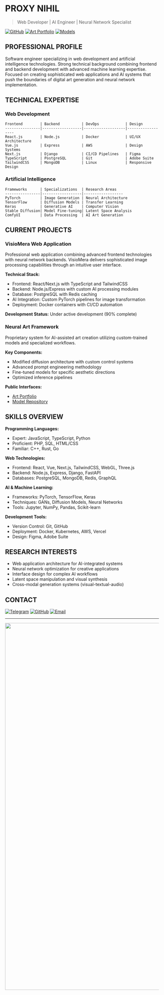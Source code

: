 # PROXY NIHIL

> Web Developer | AI Engineer | Neural Network Specialist

[![GitHub](https://img.shields.io/badge/GitHub-NIHILcoder-181717?style=flat-square&logo=github)](https://gist.github.com/NIHILcoder)
[![Art Portfolio](https://img.shields.io/badge/Art-DeviantArt-00E59B?style=flat-square&logo=deviantart)](https://www.deviantart.com/velialnihilobscurum)
[![Models](https://img.shields.io/badge/AI-CivitAI-1BACF4?style=flat-square)](https://civitai.com/user/nihiloff)

## PROFESSIONAL PROFILE

Software engineer specializing in web development and artificial intelligence technologies. 
Strong technical background combining frontend and backend development with advanced machine 
learning expertise. Focused on creating sophisticated web applications and AI systems that 
push the boundaries of digital art generation and neural network implementation.

## TECHNICAL EXPERTISE

### Web Development

```
Frontend        | Backend          | DevOps            | Design
----------------|------------------|-------------------|------------------
React.js        | Node.js          | Docker            | UI/UX Architecture
Vue.js          | Express          | AWS               | Design Systems
Next.js         | Django           | CI/CD Pipelines   | Figma
TypeScript      | PostgreSQL       | Git               | Adobe Suite
TailwindCSS     | MongoDB          | Linux             | Responsive Design
```

### Artificial Intelligence

```
Frameworks      | Specializations  | Research Areas
----------------|------------------|------------------
PyTorch         | Image Generation | Neural Architecture
TensorFlow      | Diffusion Models | Transfer Learning
Keras           | Generative AI    | Computer Vision
Stable Diffusion| Model Fine-tuning| Latent Space Analysis
ComfyUI         | Data Processing  | AI Art Generation
```

## CURRENT PROJECTS

### VisioMera Web Application

Professional web application combining advanced frontend technologies with neural network backends. 
VisioMera delivers sophisticated image processing capabilities through an intuitive user interface.

**Technical Stack:**
- Frontend: React/Next.js with TypeScript and TailwindCSS
- Backend: Node.js/Express with custom AI processing modules
- Database: PostgreSQL with Redis caching
- AI Integration: Custom PyTorch pipelines for image transformation
- Deployment: Docker containers with CI/CD automation

**Development Status:** Under active development (90% complete)

### Neural Art Framework

Proprietary system for AI-assisted art creation utilizing custom-trained models and specialized workflows.

**Key Components:**
- Modified diffusion architecture with custom control systems
- Advanced prompt engineering methodology
- Fine-tuned models for specific aesthetic directions
- Optimized inference pipelines

**Public Interfaces:**
- [Art Portfolio](https://www.deviantart.com/velialnihilobscurum)
- [Model Repository](https://civitai.com/user/nihiloff)

## SKILLS OVERVIEW

**Programming Languages:**
- Expert: JavaScript, TypeScript, Python
- Proficient: PHP, SQL, HTML/CSS
- Familiar: C++, Rust, Go

**Web Technologies:**
- Frontend: React, Vue, Next.js, TailwindCSS, WebGL, Three.js
- Backend: Node.js, Express, Django, FastAPI
- Databases: PostgreSQL, MongoDB, Redis, GraphQL

**AI & Machine Learning:**
- Frameworks: PyTorch, TensorFlow, Keras
- Techniques: GANs, Diffusion Models, Neural Networks
- Tools: Jupyter, NumPy, Pandas, Scikit-learn

**Development Tools:**
- Version Control: Git, GitHub
- Deployment: Docker, Kubernetes, AWS, Vercel
- Design: Figma, Adobe Suite

## RESEARCH INTERESTS

- Web application architecture for AI-integrated systems
- Neural network optimization for creative applications
- Interface design for complex AI workflows
- Latent space manipulation and visual synthesis
- Cross-modal generation systems (visual-textual-audio)

## CONTACT

[![Telegram](https://img.shields.io/badge/Telegram-@Proxy__Nihil-26A5E4?style=flat-square&logo=telegram)](https://t.me/Proxy_Nihil_1844_0)
[![GitHub](https://img.shields.io/badge/GitHub-NIHILcoder-181717?style=flat-square&logo=github)](https://gist.github.com/NIHILcoder)
[![Email](https://img.shields.io/badge/Email-kostopravd@gmail.com-D14836?style=flat-square&logo=gmail)](mailto:kostopravd@gmail.com)

---

<div align="center">
<img src="https://media1.tenor.com/m/pGjc9-vHR18AAAAd/ergo-proxy-ergo.gif" width="1200" />
</div>
